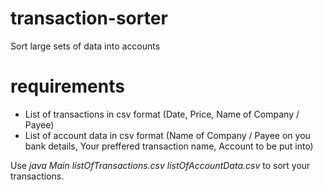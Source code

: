 # transaction-sorter
Sort large sets of data into accounts

# requirements
* List of transactions in csv format (Date, Price, Name of Company / Payee)
* List of account data in csv format (Name of Company / Payee on you bank details, Your preffered transaction name, Account to be put into)

Use *java Main listOfTransactions.csv listOfAccountData.csv* to sort your transactions.
